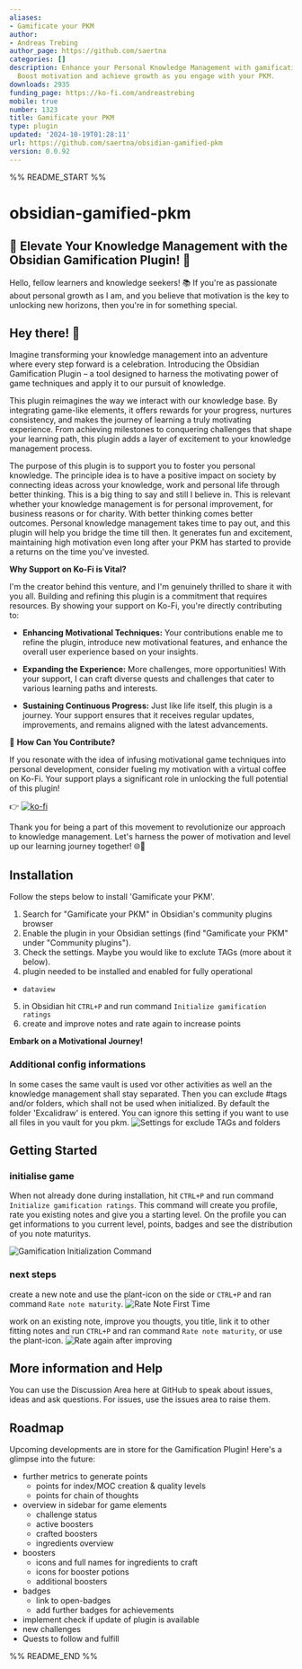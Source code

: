 ```yaml
---
aliases:
- Gamificate your PKM
author:
- Andreas Trebing
author_page: https://github.com/saertna
categories: []
description: Enhance your Personal Knowledge Management with gamification elements.
  Boost motivation and achieve growth as you engage with your PKM.
downloads: 2935
funding_page: https://ko-fi.com/andreastrebing
mobile: true
number: 1323
title: Gamificate your PKM
type: plugin
updated: '2024-10-19T01:28:11'
url: https://github.com/saertna/obsidian-gamified-pkm
version: 0.0.92
---
```


%% README_START %%

# obsidian-gamified-pkm

## **🌟 Elevate Your Knowledge Management with the Obsidian Gamification Plugin! 🚀**

Hello, fellow learners and knowledge seekers! 📚 If you're as passionate about personal growth as I am, and you believe that motivation is the key to unlocking new horizons, then you're in for something special.

## Hey there! 👋 
Imagine transforming your knowledge management into an adventure where every step forward is a celebration. Introducing the Obsidian Gamification Plugin – a tool designed to harness the motivating power of game techniques and apply it to our pursuit of knowledge.

This plugin reimagines the way we interact with our knowledge base. By integrating game-like elements, it offers rewards for your progress, nurtures consistency, and makes the journey of learning a truly motivating experience. From achieving milestones to conquering challenges that shape your learning path, this plugin adds a layer of excitement to your knowledge management process.

The purpose of this plugin is to support you to foster you personal knowledge. The principle idea is to have a positive impact on society by connecting ideas across your knowledge, work and personal life through better thinking. This is a big thing to say and still I believe in. This is relevant whether your knowledge management is for personal improvement, for business reasons or for charity. With better thinking comes better outcomes. Personal knowledge management takes time to pay out, and this plugin will help you bridge the time till then. It generates fun and excitement, maintaining high motivation even long after your PKM has started to provide a returns on the time you've invested.

**Why Support on Ko-Fi is Vital?**

I'm the creator behind this venture, and I'm genuinely thrilled to share it with you all. Building and refining this plugin is a commitment that requires resources. By showing your support on Ko-Fi, you're directly contributing to:

- **Enhancing Motivational Techniques:** Your contributions enable me to refine the plugin, introduce new motivational features, and enhance the overall user experience based on your insights.

- **Expanding the Experience:** More challenges, more opportunities! With your support, I can craft diverse quests and challenges that cater to various learning paths and interests.

- **Sustaining Continuous Progress:** Just like life itself, this plugin is a journey. Your support ensures that it receives regular updates, improvements, and remains aligned with the latest advancements.

🎉 **How Can You Contribute?**

If you resonate with the idea of infusing motivational game techniques into personal development, consider fueling my motivation with a virtual coffee on Ko-Fi. Your support plays a significant role in unlocking the full potential of this plugin!

👉 [![ko-fi](https://ko-fi.com/img/githubbutton_sm.svg)](https://ko-fi.com/J3J6DYYS5)

Thank you for being a part of this movement to revolutionize our approach to knowledge management. Let's harness the power of motivation and level up our learning journey together! 🌐🌱

## Installation
Follow the steps below to install 'Gamificate your PKM'.

1. Search for "Gamificate your PKM" in Obsidian's community plugins browser
2. Enable the plugin in your Obsidian settings (find "Gamificate your PKM" under "Community plugins").
3. Check the settings. Maybe you would like to exclute TAGs (more about it below).
4. plugin needed to be installed and enabled for fully operational 
  -  `dataview`
5. in Obsidian hit `CTRL+P` and run command `Initialize gamification ratings`
6. create and improve notes and rate again to increase points

**Embark on a Motivational Journey!**

### Additional config informations

In some cases the same vault is used vor other activities as well an the knowledge management shall stay separated. Then you can exclude #tags and/or folders, which shall not be used when initialized. By default the folder 'Excalidraw' is entered. You can ignore this setting if you want to use all files in you vault for you pkm.
![Settings for exclude TAGs and folders](https://raw.githubusercontent.com/saertna/obsidian-gamified-pkm/HEAD//docs/images/SettingsExcludeTagsFolders.png)

## Getting Started

### initialise game

When not already done during installation, hit `CTRL+P` and run command `Initialize gamification ratings`. This command will create you profile, rate you existing notes and give you a starting level. On the profile you can get informations to you current level, points, badges and see the distribution of you note maturitys.

![Gamification Initialization Command](https://raw.githubusercontent.com/saertna/obsidian-gamified-pkm/HEAD//docs/images/GamificationInitializationCommand.png)

### next steps

create a new note and use the plant-icon on the side or `CTRL+P` and ran command `Rate note maturity`.
![Rate Note First Time](https://raw.githubusercontent.com/saertna/obsidian-gamified-pkm/HEAD//docs/images/RateNoteFirstTime.png)

work on an existing note, improve you thougts, you title, link it to other fitting notes and run `CTRL+P` and ran command `Rate note maturity`, or use the plant-icon.
![Rate again after improving](https://raw.githubusercontent.com/saertna/obsidian-gamified-pkm/HEAD//docs/images/RateAfterImprovement.png)

## More information and Help
You can use the Discussion Area here at GitHub to speak about issues, ideas and ask questions. For issues, use the issues area to raise them.

## Roadmap
Upcoming developments are in store for the Gamification Plugin! Here's a glimpse into the future:

- further metrics to generate points
	- points for index/MOC creation & quality levels
	- points for chain of thoughts
- overview in sidebar for game elements
	- challenge status
	- active boosters
	- crafted boosters
	- ingredients overview
- boosters
	- icons and full names for ingredients to craft
	- icons for booster potions
	- additional boosters
- badges
	- link to open-badges
	- add further badges for achievements
- implement check if update of plugin is available
- new challenges
- Quests to follow and fulfill


%% README_END %%